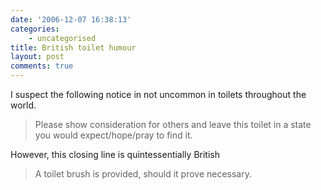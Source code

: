 ```yaml
---
date: '2006-12-07 16:38:13'
categories:
    - uncategorised
title: British toilet humour
layout: post
comments: true
---
```


I suspect the following notice in not uncommon in toilets throughout the
world.
> Please show consideration for others and leave this toilet in a state
> you would expect/hope/pray to find it.

However, this closing line is quintessentially British
> A toilet brush is provided, should it prove necessary.
